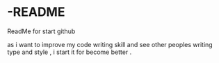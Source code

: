 # -README
ReadMe for start github

as i want to improve my code writing skill and  see other peoples writing type and style
, i start it for become better . 
